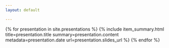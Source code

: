 ```yaml
---
layout: default

---
```


{% for presentation in site.presentations %}
{% include item_summary.html title=presentation.title summary=presentation.content metadata=presentation.date url=presentation.slides_url %}
{% endfor %}
